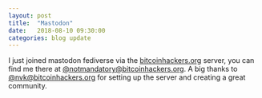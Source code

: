 ```yaml
---
layout: post
title:  "Mastodon"
date:   2018-08-10 09:30:00
categories: blog update
---
```

I just joined mastodon fediverse via the [bitcoinhackers.org](https://bitcoinhackers.org)
server, you can find me there at [@notmandatory@bitcoinhackers.org](https://bitcoinhackers.org/web/accounts/700).
A big thanks to [@nvk@bitcoinhackers.org](https://bitcoinhackers.org/web/accounts/1) for
setting up the server and creating a great community.